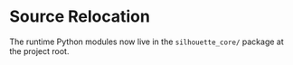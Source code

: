 # Source Relocation

The runtime Python modules now live in the `silhouette_core/` package at the
project root.
